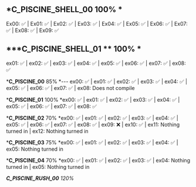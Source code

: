 ***C_PISCINE_SHELL_00** 100% *
---
Ex00: ✅ | Ex01: ✅ | Ex02: ✅ | Ex03: ✅ | Ex04: ✅ | Ex05: ✅ | Ex06: ✅ | Ex07: ✅ | Ex08: ✅ | Ex09: ✅

***C_PISCINE_SHELL_01 ** 100% *
---
ex01: ✅ | ex02: ✅ | ex03: ✅ | ex04: ✅ | ex05: ✅ | ex06: ✅ | ex07: ✅ | ex08: ✅

***C_PISCINE_00** 85% 
*---
ex00: ✅ | ex01: ✅ | ex02: ✅ | ex03: ✅ | ex04: ✅ | ex05: ✅ | ex06: ✅ | ex07: ✅ | ex08: Does not compile

***C_PISCINE_01** 100% 
*ex00: ✅ | ex01: ✅ | ex02: ✅ | ex03: ✅ | ex04: ✅ | ex05: ✅ | ex06: ✅ | ex07: ✅ | ex08: ✅

***C_PISCINE_02** 70% 
*ex00: ✅ | ex01: ✅ | ex02: ✅ | ex03: ✅ | ex04: ✅ | ex05: ✅ | ex06: ✅ | ex07: ✅ | ex08: ✅ | ex09: ❌ | ex10: ✅ | ex11: Nothing turned in | ex12: Nothing turned in

***C_PISCINE_03** 75% 
*ex00: ✅ | ex01: ✅ | ex02: ✅ | ex03: ✅ | ex04: ✅ | ex05: Nothing turned in

***C_PISCINE_04** 70% 
*ex00: ✅ | ex01: ✅ | ex02: ✅ | ex03: ✅ | ex04: Nothing turned in | ex05: Nothing turned in

***C_PISCINE_RUSH_00** 120%*
